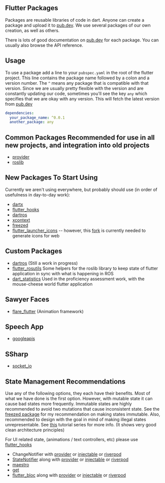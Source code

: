 ## Flutter Packages

Packages are reusable libraries of code in dart.
Anyone can create a package and upload it to [pub.dev](pub.dev).
We use several packages of our own creation, as well as others.

There is lots of good documentation on [pub.dev](pub.dev) for each package.
You can usually also browse the API reference.

## Usage

To use a package add a line to your `pubspec.yaml` in the root of the flutter project.
This line contains the package name followed by a colon and a version number.
The `^` means any package that is compatible with that version.
Since we are usually pretty flexible with the version and are constantly updating our code,
sometimes you'll see the key `any` which specifies that we are okay with any version. 
This will fetch the latest version from [pub.dev](pub.dev)

```yaml
dependencies:
  your_package_name: ^0.0.1
  another_package: any
```

## Common Packages Recommended for use in all new projects, and integration into old projects

* [provider](pub.dev/packages/provider)
* [roslib](pub.dev/packages/roslib)

## New Packages To Start Using
Currently we aren't using everywhere, but probably should use (in order of usefulness in day-to-day work):
* [dartx](pub.dev/packages/dartx)
* [flutter_hooks](pub.dev/packages/flutter_hooks)
* [dartros](pub.dev/packages/dartros)
* [xcontext](pub.dev/packages/xcontext)
* [freezed](pub.dev/packages/freezed)
* [flutter_launcher_icons](pub.dev/packages/flutter_launcher_icons) -- however, this [fork](https://github.com/personalizedrefrigerator/flutter_launcher_icons) is currently needed to generate icons for web
  
## Custom Packages
* [dartros](pub.dev/packages/dartros) (Still a work in progress)
* [flutter_rosutils](pub.dev/packages/flutter_rosutils) Some helpers for the roslib library to keep state of flutter application in sync with what is happening in ROS
* [dart_statistics](pub.dev/packages/dart_statistics) Used in the proficiency assessment work, with the mouse-cheese world flutter application

## Sawyer Faces
* [flare_flutter](pub.dev/packages/flare_flutter) (Animation framework)

## Speech App
* [googleapis](pub.dev/packages/googleapis)

## SSharp
* [socket_io](pub.dev/packages/socket_io)


## State Management Recommendations
Use any of the following options, they each have their benefits.
Most of what we have done is the first option. However, with mutable state it can cause bad states more frequently.
Immutable states are highly recommended to avoid two mutations that cause inconsistent state. 
See the [freezed package](pub.dev/packages/freezed) for my recommendation on making states immutable.
Also, recommended to design with the goal in mind of making illegal states unrepresentable. 
See [this](https://www.youtube.com/watch?v=RMiN59x3uH0&list=PLB6lc7nQ1n4iS5p-IezFFgqP6YvAJy84U) tutorial series for more info.
(It shows very good clean architecture principles) 

For UI related state, (animations / text controllers, etc) please use [flutter_hooks](pub.dev/packages/flutter_hooks)

* ChangeNotifier with [provider](pub.dev/packages/provider) or [injectable](pub.dev/packages/injectable) or [riverpod](pub.dev/packages/riverpod)
* [StateNotifier](pub.dev/packages/state_notifier) along with [provider](pub.dev/packages/provider) or [injectable](pub.dev/packages/injectable) or [riverpod](pub.dev/packages/riverpod)
* [maestro](pub.dev/packages/maestro)
* [get](pub.dev/packages/get)
* [flutter_bloc](pub.dev/packages/flutter_bloc) along with [provider](pub.dev/packages/provider) or [injectable](pub.dev/packages/injectable) or [riverpod](pub.dev/packages/riverpod)